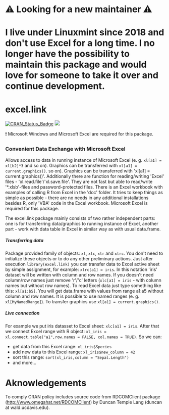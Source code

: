 # ⚠️ Looking for a new maintainer ⚠️
# I live under Linuxmint since 2018 and don't use Excel for a long time. I no longer have the possibility to maintain this package and would love for someone to take it over and continue development.

excel.link
==========

[![CRAN\_Status\_Badge](http://www.r-pkg.org/badges/version/excel.link)](https://cran.r-project.org/package=excel.link)
[![](http://cranlogs.r-pkg.org/badges/excel.link)](http://cran.rstudio.com/web/packages/excel.link/index.html)

❗ Microsoft Windows and Microsoft Excel are required for this package.

### Convenient Data Exchange with Microsoft Excel
Allows access to data in running instance of Microsoft Excel (e. g. `xl[a1] =
xl[b2]*3` and so on). Graphics can be transferred with `xl[a1] =
current.graphics()`. so on). Graphics can be transferred with 'xl[a1] =
current.graphics()'. Additionally there are function for reading/writing 'Excel'
files - 'xl.read.file'/'xl.save.file'. They are not fast but able to read/write
'*.xlsb'-files and password-protected files. There is an Excel workbook with
examples of calling R from Excel in the 'doc' folder. It tries to keep things as
simple as possible - there are no needs in any additional installations besides
R, only 'VBA' code in the Excel workbook. Microsoft Excel is required for this
package.

The excel.link package mainly consists of two rather independent parts: one
is for transferring data/graphics to running instance of Excel, another part - work with data table in Excel in similar way as with usual data.frame.

##### Transferring data

 Package provided family of objects:  `xl`, `xlc`, `xlr` and `xlrc`. You don't need to initialize these objects or to do any other preliminary actions. Just after execution `library(excel.link)` you can transfer data to Excel active sheet by simple assignment, for example: `xlrc[a1] = iris`. In this notation 'iris' dataset will be written with column and row names. If you doesn't need column/row names just remove 'r'/'c' letters (`xlc[a1] = iris` - with column names but without row names). To read Excel data just type something like this: `xl[a1:b5]`. You will get data.frame with values from range a1:a5 without column and row names. It is possible to use named ranges (e. g. `xl[MyNamedRange]`). To transfer graphics use `xl[a1] = current.graphics()`.
 
##### Live connection

For example we put iris datasset to Excel sheet:
 `xlc[a1] = iris`. After that we connect Excel range with R object: `xl_iris = xl.connect.table("a1",row.names = FALSE, col.names = TRUE)`. 
So we can: 
- get data from this Excel range: `xl_iris$Species` 
- add new data to this Excel range: `xl_iris$new_column = 42`
- sort this range: `sort(xl_iris,column = "Sepal.Length")` 
- and more...

# Aknowledgements

To comply CRAN policy includes source code from RDCOMClient package (http://www.omegahat.net/RDCOMClient) by Duncan Temple Lang (duncan at wald.ucdavis.edu).
